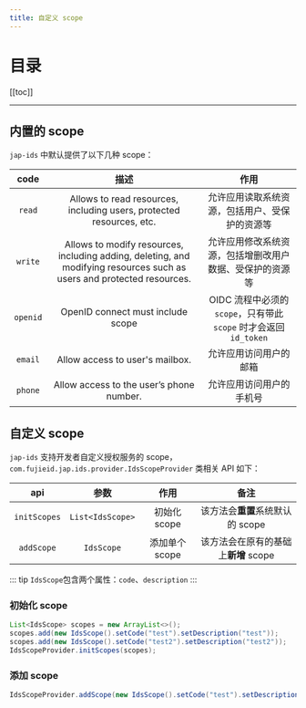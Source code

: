 ```yaml
---
title: 自定义 scope
---
```


# 目录

[[toc]]

----

## 内置的 scope

`jap-ids` 中默认提供了以下几种 scope：

| code  | 描述 | 作用 |
| :------------: | :------------: | :------------: |
| `read` | Allows to read resources, including users, protected resources, etc. | 允许应用读取系统资源，包括用户、受保护的资源等 |
| `write` | Allows to modify resources, including adding, deleting, and modifying resources such as users and protected resources. | 允许应用修改系统资源，包括增删改用户数据、受保护的资源等 |
| `openid` | OpenID connect must include scope | OIDC 流程中必须的 `scope`，只有带此 `scope` 时才会返回 `id_token` |
| `email` | Allow access to user's mailbox. | 允许应用访问用户的邮箱 |
| `phone` | Allow access to the user’s phone number. | 允许应用访问用户的手机号 |


## 自定义 scope

`jap-ids` 支持开发者自定义授权服务的 scope，`com.fujieid.jap.ids.provider.IdsScopeProvider` 类相关 API 如下：


| api  | 参数 | 作用 | 备注 |
| :------------: | :------------: | :------------: | :------------: |
| `initScopes` | `List<IdsScope>` | 初始化 scope | 该方法会**重置**系统默认的 scope |
| `addScope` | `IdsScope` | 添加单个 scope | 该方法会在原有的基础上**新增** scope |


::: tip
`IdsScope`包含两个属性：`code`、`description`
:::

### 初始化 scope

```java
List<IdsScope> scopes = new ArrayList<>();
scopes.add(new IdsScope().setCode("test").setDescription("test"));
scopes.add(new IdsScope().setCode("test2").setDescription("test2"));
IdsScopeProvider.initScopes(scopes);
```

### 添加 scope

```java
IdsScopeProvider.addScope(new IdsScope().setCode("test").setDescription("test"));
```
